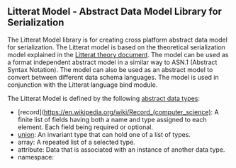 
Litterat Model - Abstract Data Model Library for Serialization
------------------------------------------------


The Litterat Model library is for creating cross platform abstract data model for serialization. The Litterat model is based on the theoretical serialization model explained in the [Litterat theory document](https://github.com/litterat/litterat/blob/main/litterat-theory.md). The model can be used as a format independent abstract model in a similar way to ASN.1 (Abstract Syntax Notation). The model can also be used as an abstract model to convert between different data schema languages. The model is used in conjunction with the Litterat language bind module. 

The Litterat Model is defined by the following [abstract data types](https://en.wikipedia.org/wiki/Abstract_data_type):

 * [record](https://en.wikipedia.org/wiki/Record_(computer_science): A finite list of fields having both a name and type assigned to each element. Each field being required or optional.
 * [union](https://en.wikipedia.org/wiki/Tagged_union): An invariant type that can hold one of a list of types.
 * array: A repeated list of a selected type.
 * attribute: Data that is associated with an instance of another data type.
 * namespace: 






